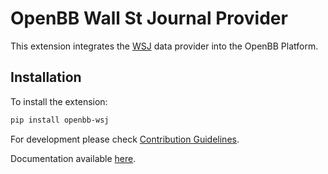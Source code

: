 # OpenBB Wall St Journal Provider

This extension integrates the [WSJ](https://wsj.com/) data provider into the OpenBB Platform.

## Installation

To install the extension:

```bash
pip install openbb-wsj
```

For development please check [Contribution Guidelines](https://github.com/OpenBB-finance/OpenBBTerminal/blob/develop/openbb_platform/CONTRIBUTING.md).

Documentation available [here](https://docs.openbb.co/platform).
